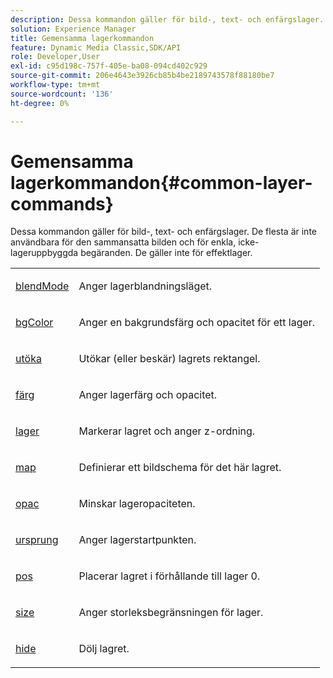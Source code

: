 ```yaml
---
description: Dessa kommandon gäller för bild-, text- och enfärgslager. De flesta är inte användbara för den sammansatta bilden och för enkla, icke-lageruppbyggda begäranden. De gäller inte för effektlager.
solution: Experience Manager
title: Gemensamma lagerkommandon
feature: Dynamic Media Classic,SDK/API
role: Developer,User
exl-id: c95d198c-757f-405e-ba08-094cd402c929
source-git-commit: 206e4643e3926cb85b4be2189743578f88180be7
workflow-type: tm+mt
source-wordcount: '136'
ht-degree: 0%

---
```


# Gemensamma lagerkommandon{#common-layer-commands}

Dessa kommandon gäller för bild-, text- och enfärgslager. De flesta är inte användbara för den sammansatta bilden och för enkla, icke-lageruppbyggda begäranden. De gäller inte för effektlager.

<table id="simpletable_8A74E965537D4E8CB91E95AEAE9673E0"> 
 <tr class="strow"> 
  <td class="stentry"> <p> <a href="../../../../../../is-api/http-ref/image-serving-api-ref/c-http-protocol-reference/c-command-reference/r-blendmode.md#reference-8be10dde1d584429966cb61ac8e7d172" type="reference" format="dita" scope="local"> blendMode</a> </p> </td> 
  <td class="stentry"> <p>Anger lagerblandningsläget. </p></td> 
 </tr> 
 <tr class="strow"> 
  <td class="stentry"> <p> <a href="../../../../../../is-api/http-ref/image-serving-api-ref/c-http-protocol-reference/c-command-reference/r-bgcolor.md#reference-441371ba4ef54fe781887c5ae448f6ab" type="reference" format="dita" scope="local"> bgColor</a> </p></td> 
  <td class="stentry"> <p>Anger en bakgrundsfärg och opacitet för ett lager. </p></td> 
 </tr> 
 <tr class="strow"> 
  <td class="stentry"> <p> <a href="../../../../../../is-api/http-ref/image-serving-api-ref/c-http-protocol-reference/c-command-reference/r-extend.md#reference-7e9156beb285459d830e2d56782a74ac" type="reference" format="dita" scope="local"> utöka</a> </p></td> 
  <td class="stentry"> <p>Utökar (eller beskär) lagrets rektangel. </p></td> 
 </tr> 
 <tr class="strow"> 
  <td class="stentry"> <p> <a href="/help/aem-is-ir-api/is-api/http-ref/image-serving-api-ref/c-http-protocol-reference/c-data-types/r-is-http-color.md" type="reference" format="dita" scope="local"> färg</a> </p></td> 
  <td class="stentry"> <p>Anger lagerfärg och opacitet. </p></td> 
 </tr> 
 <tr class="strow"> 
  <td class="stentry"> <p> <a href="../../../../../../is-api/http-ref/image-serving-api-ref/c-http-protocol-reference/c-command-reference/r-layer.md#reference-0f8d7fbef64841dd855917bd8fc22e6d" type="reference" format="dita" scope="local"> lager</a> </p></td> 
  <td class="stentry"> <p>Markerar lagret och anger z-ordning. </p></td> 
 </tr> 
 <tr class="strow"> 
  <td class="stentry"> <p> <a href="../../../../../../is-api/http-ref/image-serving-api-ref/c-http-protocol-reference/c-command-reference/r-map.md#reference-8f96545f196b4b7caa616e15c2363f06" type="reference" format="dita" scope="local"> map</a> </p></td> 
  <td class="stentry"> <p>Definierar ett bildschema för det här lagret. </p></td> 
 </tr> 
 <tr class="strow"> 
  <td class="stentry"> <p> <a href="../../../../../../is-api/http-ref/image-serving-api-ref/c-http-protocol-reference/c-command-reference/r-opac.md#reference-d2269b51aca34599a08d0a46ee5c27e5" type="reference" format="dita" scope="local"> opac</a> </p></td> 
  <td class="stentry"> <p>Minskar lageropaciteten. </p></td> 
 </tr> 
 <tr class="strow"> 
  <td class="stentry"> <p><a href="../../../../../../is-api/http-ref/image-serving-api-ref/c-http-protocol-reference/c-command-reference/r-origin.md#reference-e11c7ac06e2240cc884c3fec98f05138" type="reference" format="dita" scope="local"> ursprung</a> </p></td> 
  <td class="stentry"> <p>Anger lagerstartpunkten. </p></td> 
 </tr> 
 <tr class="strow"> 
  <td class="stentry"> <p> <a href="../../../../../../is-api/http-ref/image-serving-api-ref/c-http-protocol-reference/c-command-reference/r-pos.md#reference-65de948f4b404f1182b22119ca332143" type="reference" format="dita" scope="local"> pos</a> </p></td> 
  <td class="stentry"> <p>Placerar lagret i förhållande till lager 0. </p></td> 
 </tr> 
 <tr class="strow"> 
  <td class="stentry"> <p> <a href="../../../../../../is-api/http-ref/image-serving-api-ref/c-http-protocol-reference/c-command-reference/r-size-reference.md#reference-04d383f32c7b4003bed9978cb854747b" type="reference" format="dita" scope="local"> size</a> </p></td> 
  <td class="stentry"> <p>Anger storleksbegränsningen för lager. </p></td> 
 </tr> 
 <tr class="strow"> 
  <td class="stentry"> <p> <a href="../../../../../../is-api/http-ref/image-serving-api-ref/c-http-protocol-reference/c-command-reference/r-hide.md#reference-e336facb21a644eea78c2c84c1c4576e" type="reference" format="dita" scope="local"> hide</a> </p></td> 
  <td class="stentry"> <p>Dölj lagret. </p></td> 
 </tr> 
</table>
